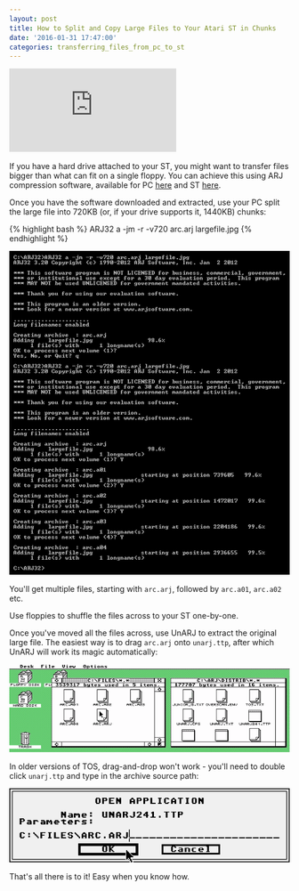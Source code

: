 ```yaml
---
layout: post
title: How to Split and Copy Large Files to Your Atari ST in Chunks
date: '2016-01-31 17:47:00'
categories: transferring_files_from_pc_to_st
---
```


<div class="youtube-container">
<iframe src="https://www.youtube.com/embed/UNkJJKaKd2w?rel=0" 
frameborder="0" allowfullscreen class="youtube-video"></iframe>
</div> 


If you have a hard drive attached to your ST, you might want to transfer files bigger than what can fit on a single floppy. You can achieve this using ARJ compression software, available for PC <a href="http://www.arjsoftware.com/arj32.htm" target="_blank">here</a> and ST <a href="https://sites.google.com/site/stessential/archiver-tools" target="_blank">here</a>.

Once you have the software downloaded and extracted, use your PC split the large file into 720KB (or, if your drive supports it, 1440KB) chunks:

{% highlight bash %}
ARJ32 a -jm -r -v720 arc.arj largefile.jpg
{% endhighlight %}

![](/img/posts/arj_split_file_into_720kb_chunks.png)

You'll get multiple files, starting with <code>arc.arj</code>, followed by <code>arc.a01</code>, <code>arc.a02</code> etc.

Use floppies to shuffle the files across to your ST one-by-one.

Once you've moved all the files across, use UnARJ to extract the original large file. The easiest way is to drag <code>arc.arj</code> onto <code>unarj.ttp</code>, after which UnARJ will work its magic automatically:

![](/img/posts/atari_st_unarj_file.gif)

In older versions of TOS, drag-and-drop won't work - you'll need to double click <code>unarj.ttp</code> and type in the archive source path:

![](/img/posts/atari_st_unarj.png)

That's all there is to it! Easy when you know how.